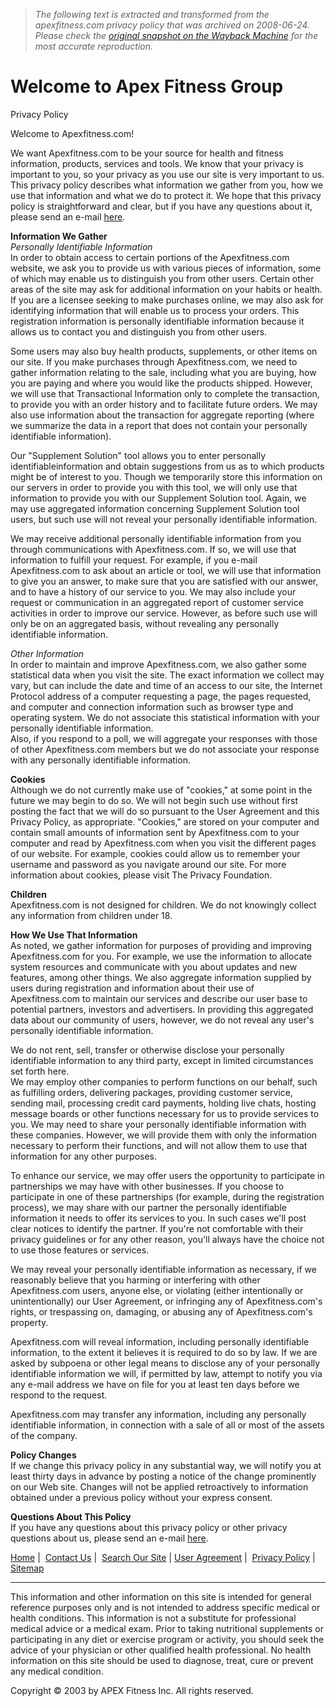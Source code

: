 > *The following text is extracted and transformed from the apexfitness.com privacy policy that was archived on 2008-06-24. Please check the [original snapshot on the Wayback Machine](https://web.archive.org/web/20080624140259id_/http%3A//www.apexfitness.com/html/company/privacy) for the most accurate reproduction.*

# Welcome to Apex Fitness Group

  
Privacy Policy 

Welcome to Apexfitness.com! 

We want Apexfitness.com to be your source for health and fitness information, products, services and tools. We know that your privacy is important to you, so your privacy as you use our site is very important to us. This privacy policy describes what information we gather from you, how we use that information and what we do to protect it. We hope that this privacy policy is straightforward and clear, but if you have any questions about it, please send an e-mail [here](mailto:dekrieger@24hourfit.com).

  
**Information We Gather**  
_Personally Identifiable Information_  
In order to obtain access to certain portions of the Apexfitness.com website, we ask you to provide us with various pieces of information, some of which may enable us to distinguish you from other users. Certain other areas of the site may ask for additional information on your habits or health. If you are a licensee seeking to make purchases online, we may also ask for identifying information that will enable us to process your orders. This registration information is personally identifiable information because it allows us to contact you and distinguish you from other users.

Some users may also buy health products, supplements, or other items on our site. If you make purchases through Apexfitness.com, we need to gather information relating to the sale, including what you are buying, how you are paying and where you would like the products shipped. However, we will use that Transactional Information only to complete the transaction, to provide you with an order history and to facilitate future orders. We may also use information about the transaction for aggregate reporting (where we summarize the data in a report that does not contain your personally identifiable information).

Our "Supplement Solution" tool allows you to enter personally identifiableinformation and obtain suggestions from us as to which products might be of interest to you. Though we temporarily store this information on our servers in order to provide you with this tool, we will only use that information to provide you with our Supplement Solution tool. Again, we may use aggregated information concerning Supplement Solution tool users, but such use will not reveal your personally identifiable information.

We may receive additional personally identifiable information from you through communications with Apexfitness.com. If so, we will use that information to fulfill your request. For example, if you e-mail Apexfitness.com to ask about an article or tool, we will use that information to give you an answer, to make sure that you are satisfied with our answer, and to have a history of our service to you. We may also include your request or communication in an aggregated report of customer service activities in order to improve our service. However, as before such use will only be on an aggregated basis, without revealing any personally identifiable information.

  
_Other Information_  
In order to maintain and improve Apexfitness.com, we also gather some statistical data when you visit the site. The exact information we collect may vary, but can include the date and time of an access to our site, the Internet Protocol address of a computer requesting a page, the pages requested, and computer and connection information such as browser type and operating system. We do not associate this statistical information with your personally identifiable information.   
Also, if you respond to a poll, we will aggregate your responses with those of other Apexfitness.com members but we do not associate your response with any personally identifiable information.

**Cookies**  
Although we do not currently make use of "cookies," at some point in the future we may begin to do so. We will not begin such use without first posting the fact that we will do so pursuant to the User Agreement and this Privacy Policy, as appropriate. "Cookies," are stored on your computer and contain small amounts of information sent by Apexfitness.com to your computer and read by Apexfitness.com when you visit the different pages of our website. For example, cookies could allow us to remember your username and password as you navigate around our site. For more information about cookies, please visit The Privacy Foundation.   


**Children**  
Apexfitness.com is not designed for children. We do not knowingly collect any information from children under 18.

  
**How We Use That Information**  
As noted, we gather information for purposes of providing and improving Apexfitness.com for you. For example, we use the information to allocate system resources and communicate with you about updates and new features, among other things. We also aggregate information supplied by users during registration and information about their use of Apexfitness.com to maintain our services and describe our user base to potential partners, investors and advertisers. In providing this aggregated data about our community of users, however, we do not reveal any user's personally identifiable information.

We do not rent, sell, transfer or otherwise disclose your personally identifiable information to any third party, except in limited circumstances set forth here.   
We may employ other companies to perform functions on our behalf, such as fulfilling orders, delivering packages, providing customer service, sending mail, processing credit card payments, holding live chats, hosting message boards or other functions necessary for us to provide services to you. We may need to share your personally identifiable information with these companies. However, we will provide them with only the information necessary to perform their functions, and will not allow them to use that information for any other purposes.

To enhance our service, we may offer users the opportunity to participate in partnerships we may have with other businesses. If you choose to participate in one of these partnerships (for example, during the registration process), we may share with our partner the personally identifiable information it needs to offer its services to you. In such cases we'll post clear notices to identify the partner. If you're not comfortable with their privacy guidelines or for any other reason, you'll always have the choice not to use those features or services.

We may reveal your personally identifiable information as necessary, if we reasonably believe that you harming or interfering with other Apexfitness.com users, anyone else, or violating (either intentionally or unintentionally) our User Agreement, or infringing any of Apexfitness.com's rights, or trespassing on, damaging, or abusing any of Apexfitness.com's property.

Apexfitness.com will reveal information, including personally identifiable information, to the extent it believes it is required to do so by law. If we are asked by subpoena or other legal means to disclose any of your personally identifiable information we will, if permitted by law, attempt to notify you via any e-mail address we have on file for you at least ten days before we respond to the request.

Apexfitness.com may transfer any information, including any personally identifiable information, in connection with a sale of all or most of the assets of the company. 

**Policy Changes**  
If we change this privacy policy in any substantial way, we will notify you at least thirty days in advance by posting a notice of the change prominently on our Web site. Changes will not be applied retroactively to information obtained under a previous policy without your express consent.   


**Questions About This Policy**  
If you have any questions about this privacy policy or other privacy questions about us, please send an e-mail [here](mailto:dekrieger@24hourfit.com).  


[Home](https://web.archive.org/html) |  [Contact Us](https://web.archive.org/html/company/contact) |  [Search Our Site](https://web.archive.org/html/company/search) | [User Agreement](https://web.archive.org/html/company/user) |  [Privacy Policy](https://web.archive.org/html/company/privacy) |  [Sitemap](https://web.archive.org/html/company/sitemap)

* * *

This information and other information on this site is intended for general reference purposes only and is not intended to address specific medical or health conditions. This information is not a substitute for professional medical advice or a medical exam. Prior to taking nutritional supplements or participating in any diet or exercise program or activity, you should seek the advice of your physician or other qualified health professional. No health information on this site should be used to diagnose, treat, cure or prevent any medical condition.

Copyright © 2003 by APEX Fitness Inc. All rights reserved. 
